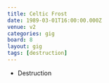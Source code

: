 ```yaml
---
title: Celtic Frost
date: 1989-03-01T16:00:00.000Z
venue: v2
categories: gig
board: 8
layout: gig
tags: [destruction]
---
```

+ Destruction